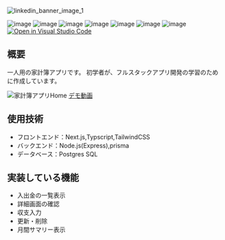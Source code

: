 ![linkedin_banner_image_1](https://github.com/user-attachments/assets/ff5e03e9-1b48-47c1-a521-030b362b6cd8)

![image](https://img.shields.io/badge/next%20js-000000?style=for-the-badge&logo=nextdotjs&logoColor=white)
![image](https://img.shields.io/badge/React-20232A?style=for-the-badge&logo=react&logoColor=61DAFB)
![image](https://img.shields.io/badge/ts--node-3178C6?style=for-the-badge&logo=ts-node&logoColor=white)
![image](https://img.shields.io/badge/Tailwind_CSS-38B2AC?style=for-the-badge&logo=tailwind-css&logoColor=white)
![image](https://img.shields.io/badge/PostgreSQL-316192?style=for-the-badge&logo=postgresql&logoColor=white)
![image](https://img.shields.io/badge/Express%20js-000000?style=for-the-badge&logo=express&logoColor=white)
![image](https://img.shields.io/badge/Jest-C21325?style=for-the-badge&logo=jest&logoColor=white)
[![Open in Visual Studio Code](https://img.shields.io/static/v1?logo=visualstudiocode&label=&message=Open%20in%20Visual%20Studio%20Code&labelColor=2c2c32&color=007acc&logoColor=007acc)](https://open.vscode.dev/se1987/household_budget)

## 概要
一人用の家計簿アプリです。
初学者が、フルスタックアプリ開発の学習のために作成しています。

![家計簿アプリHome](https://github.com/user-attachments/assets/701dd88e-49d0-4aad-ae6e-f7522d2bb80d)
[デモ動画](https://github.com/user-attachments/assets/7a6c4705-763c-418d-880c-1caf968cb80a)

## 使用技術
- フロントエンド：Next.js,Typscript,TailwindCSS
- バックエンド：Node.js(Express),prisma
- データベース：Postgres SQL

## 実装している機能
- 入出金の一覧表示
- 詳細画面の確認
- 収支入力
- 更新・削除
- 月間サマリー表示
